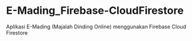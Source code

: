 # E-Mading_Firebase-CloudFirestore
Aplikasi E-Mading (Majalah Dinding Online) menggunakan Firebase Cloud Firestore
